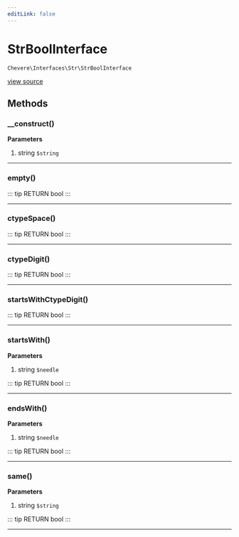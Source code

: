 ```yaml
---
editLink: false
---
```


# StrBoolInterface

`Chevere\Interfaces\Str\StrBoolInterface`

[view source](https://github.com/chevere/chevere/blob/master/interfaces/Str/StrBoolInterface.php)

## Methods

### __construct()

**Parameters**

1. string `$string`

---

### empty()

::: tip RETURN
bool
:::

---

### ctypeSpace()

::: tip RETURN
bool
:::

---

### ctypeDigit()

::: tip RETURN
bool
:::

---

### startsWithCtypeDigit()

::: tip RETURN
bool
:::

---

### startsWith()

**Parameters**

1. string `$needle`

::: tip RETURN
bool
:::

---

### endsWith()

**Parameters**

1. string `$needle`

::: tip RETURN
bool
:::

---

### same()

**Parameters**

1. string `$string`

::: tip RETURN
bool
:::

---

